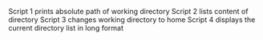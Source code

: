 Script 1 prints absolute path of working directory
Script 2 lists content of directory
Script 3 changes working directory to home
Script 4 displays the current directory list in long format
